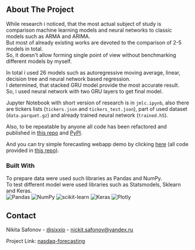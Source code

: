<a name="readme-top"></a>
<!-- ABOUT THE PROJECT -->
## About The Project

While research i noticed, that the most actual subject of study is comparison machine learning models and neural networks to classic models such as ARMA and ARIMA.  
But most of already existing works are devoted to the comparison of 2-5 models in total.  
So, it doesn't allow forming single point of view without benchmarking different models by myself.  

In total i used 26 models such as autoregressive moving average, linear, decision tree and neural network based regression.  
I determined, that stacked GRU model provide the most accurate result.  
So, i used neural network with two GRU layers to get final model.  

Jupyter Notebook with short version of research is in `jmlc.ipynb`, also there are tickers lists (`tickers.json` and `tickers_test.json`), part of used dataset (`data.parquet.gz`) and already trained neural network (`trained.h5`).

Also, to be repeatable by anyone all code has been refactored and published in <a href="https://github.com/sixxio/ftsf">this repo</a> and <a href="https://pypi.org/project/ftsf/">PyPI</a>.  

And you can try simple forecasting webapp demo by clicking <a href="https://polycast.streamlit.app">here</a> (all code provided in <a href="https://github.com/sixxio/polycast">this repo</a>).  


### Built With
To prepare data were used such libraries as Pandas and NumPy.  
To test different model were used libraries such as Statsmodels, Sklearn and Keras.  
![Pandas](https://img.shields.io/badge/pandas-%23150458.svg?style=for-the-badge&logo=pandas&logoColor=white)
![NumPy](https://img.shields.io/badge/numpy-%23013243.svg?style=for-the-badge&logo=numpy&logoColor=white)
![scikit-learn](https://img.shields.io/badge/scikit--learn-%23F7931E.svg?style=for-the-badge&logo=scikit-learn&logoColor=white)
![Keras](https://img.shields.io/badge/Keras-%23D00000.svg?style=for-the-badge&logo=Keras&logoColor=white)
![Plotly](https://img.shields.io/badge/Plotly-%233F4F75.svg?style=for-the-badge&logo=plotly&logoColor=white)

<!-- CONTACT -->
## Contact

Nikita Safonov - [@sixxio](https://t.me/sixxio) - [nickit.safonov@yandex.ru](mailto:nickit.safonov@yandex.ru) 

Project Link: [nasdaq-forecasting](https://github.com/sixxio/nasdaq-forecasting)

